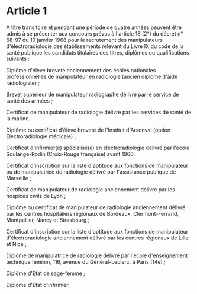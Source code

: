 # Article 1

A titre transitoire et pendant une période de quatre années peuvent être admis à se présenter aux concours prévus à l'article 18 (2°) du décret n° 68-97 du 10 janvier 1968 pour le recrutement des manipulateurs d'électroradiologie des établissements relevant du Livre IX du code de la santé publique les candidats titulaires des titres, diplômes ou qualifications suivants :

Diplôme d'élève breveté anciennement des écoles nationales professionnelles de manipulateur en radiologie (ancien diplôme d'aide radiologiste) ;

Brevet supérieur de manipulateur radiographe délivré par le service de santé des armées ;

Certificat de manipulateur de radiologie délivré par les services de santé de la marine.

Diplôme ou certificat d'élève breveté de l'Institut d'Arsonval (option Electroradiologie médicale) ;

Certificat d'infirmier(e) spécialisé(e) en électroradiologie délivré par l'école Soulange-Rodin (Croix-Rouge française) avant 1966.

Certificat d'inscription sur la liste d'aptitude aux fonctions de manipulateur ou de manipulatrice de radiologie délivré par l'assistance publique de Marseille ;

Certificat de manipulateur de radiologie anciennement délivré par les hospices civils de Lyon ;

Diplôme ou certificat de manipulateur de radiologie anciennement délivré par les centres hospitaliers régionaux de Bordeaux, Clermont-Ferrand, Montpellier, Nancy et Strasbourg ;

Certificat d'inscription sur la liste d'aptitude aux fonctions de manipulateur d'électroradiologie anciennement délivré par les centres régionaux de Lille et Nice ;

Diplôme de manipulatrice de radiologie délivré par l'école d'enseignement technique féminin, 116, avenue du Général-Leclerc, à Paris (14e) ;

Diplôme d'Etat de sage-femme ;

Diplôme d'Etat d'infirmier.

